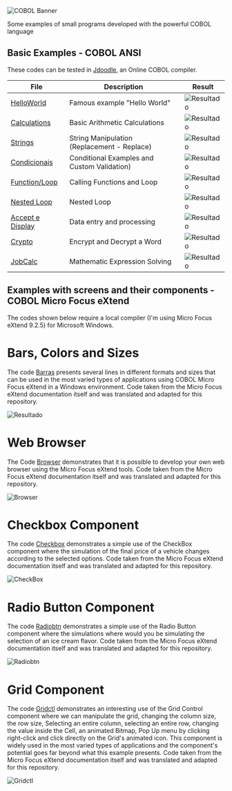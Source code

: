 ![COBOL Banner](./cobol-Banner.jpg)

Some examples of small programs developed with the powerful COBOL language

## Basic Examples - COBOL ANSI

These codes can be tested in [Jdoodle](https://www.jdoodle.com/execute-cobol-online/), an Online COBOL compiler.

| File                                                 | Description                                              | Result                                      | 
| ---------------------------------------------------- | ---------------------------------------------------------| ------------------------------------------- |
| [HelloWorld](./HelloWorld.cbl)                       | Famous example "Hello World"                             | ![Resultado](./HelloWorld-Result-Short.png) |
| [Calculations](./Calculos.cbl)                       | Basic Arithmetic Calculations                            | ![Resultado](./Calculos-Result-Short.png)   |
| [Strings](./Strings.cbl)                             | String Manipulation (Replacement - Replace)              | ![Resultado](./Strings-Result.png)          |
| [Condicionais](./Condicionais.cbl)                   | Conditional Examples and Custom Validation)              | ![Resultado](./Condicionais-Result.png)|
| [Function/Loop](./Funcoes_e_Loop.cbl)                | Calling Functions and Loop                               | ![Resultado](./Funcoes_e_Loop-Result.png)   |
| [Nested Loop](./Loop_Aninhado.cbl)                   | Nested Loop                                              | ![Resultado](./Loop_Aninhado.png)           |
| [Accept e Display](./Accept_Display.cbl)             | Data entry and processing                                | ![Resultado](./Accept_Display-Result.png)   |
| [Crypto](./Crypto.cbl)                               | Encrypt and Decrypt a Word                               | ![Resultado](./Cripto-Result-Short.png)     |
| [JobCalc](./JOBCALC.COB)                             | Mathematic Expression Solving                            | ![Resultado](./jobcalc.png)     |

## Examples with screens and their components - COBOL Micro Focus eXtend

The codes shown below require a local compiler (I'm using Micro Focus eXtend 9.2.5) for Microsoft Windows.

# Bars, Colors and Sizes

The code [Barras](./Barras.cbl) presents several lines in different formats and sizes that can be used in the most varied types of applications using COBOL Micro Focus eXtend in a Windows environment. Code taken from the Micro Focus eXtend documentation itself and was translated and adapted for this repository.

![Resultado](./barras-result.png)


# Web Browser

The Code [Browser](./Browser.cbl) demonstrates that it is possible to develop your own web browser using the Micro Focus eXtend tools. Code taken from the Micro Focus eXtend documentation itself and was translated and adapted for this repository.

![Browser](./browser.gif)

# Checkbox Component

The code [Checkbox](./checkbox.cbl) demonstrates a simple use of the CheckBox component where the simulation of the final price of a vehicle changes according to the selected options. Code taken from the Micro Focus eXtend documentation itself and was translated and adapted for this repository.

![CheckBox](./checkbox-Result.gif)

# Radio Button Component 

The code [Radiobtn](./radiobtn.cbl) demonstrates a simple use of the Radio Button component where the simulations where would you be simulating the selection of an ice cream flavor. Code taken from the Micro Focus eXtend documentation itself and was translated and adapted for this repository.

![Radiobtn](./Radio-Result.gif)

# Grid Component

The code [Gridctl](./gridctl.cbl) demonstrates an interesting use of the Grid Control component where we can manipulate the grid, changing the column size, the row size, Selecting an entire column, selecting an entire row, changing the value inside the Cell, an animated Bitmap, Pop Up menu by clicking right-click and click directly on the Grid's animated icon. This component is widely used in the most varied types of applications and the component's potential goes far beyond what this example presents. Code taken from the Micro Focus eXtend documentation itself and was translated and adapted for this repository.

![Gridctl](./Grid-Result.gif)
